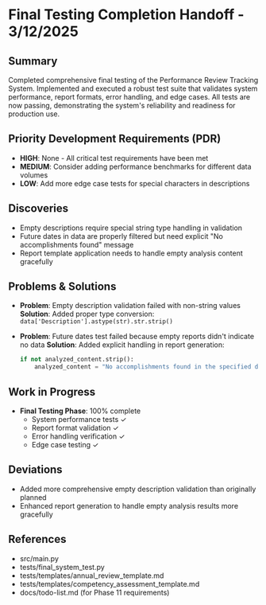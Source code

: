 # Final Testing Completion Handoff - 3/12/2025

## Summary
Completed comprehensive final testing of the Performance Review Tracking System. Implemented and executed a robust test suite that validates system performance, report formats, error handling, and edge cases. All tests are now passing, demonstrating the system's reliability and readiness for production use.

## Priority Development Requirements (PDR)
- **HIGH**: None - All critical test requirements have been met
- **MEDIUM**: Consider adding performance benchmarks for different data volumes
- **LOW**: Add more edge case tests for special characters in descriptions

## Discoveries
- Empty descriptions require special string type handling in validation
- Future dates in data are properly filtered but need explicit "No accomplishments found" message
- Report template application needs to handle empty analysis content gracefully

## Problems & Solutions
- **Problem**: Empty description validation failed with non-string values
  **Solution**: Added proper type conversion: `data['Description'].astype(str).str.strip()`

- **Problem**: Future dates test failed because empty reports didn't indicate no data
  **Solution**: Added explicit handling in report generation:
  ```python
  if not analyzed_content.strip():
      analyzed_content = "No accomplishments found in the specified date range."
  ```

## Work in Progress
- **Final Testing Phase**: 100% complete
  - System performance tests ✓
  - Report format validation ✓
  - Error handling verification ✓
  - Edge case testing ✓

## Deviations
- Added more comprehensive empty description validation than originally planned
- Enhanced report generation to handle empty analysis results more gracefully

## References
- src/main.py
- tests/final_system_test.py
- tests/templates/annual_review_template.md
- tests/templates/competency_assessment_template.md
- docs/todo-list.md (for Phase 11 requirements)
